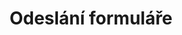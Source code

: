 ---
layout: "pages/misc/success.njk"

title: 'Odeslání formuláře'
description: 'Vaše odeslání formuláře bylo úspěšně doručeno.'
permalink: 'kontakt/success/'
eleventyExcludeFromCollections: true
---